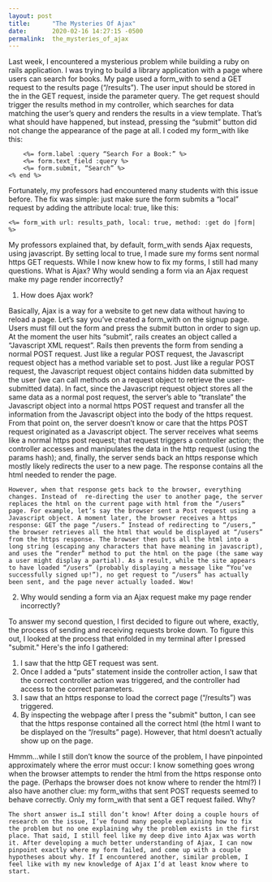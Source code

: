 ```yaml
---
layout: post
title:      "The Mysteries Of Ajax"
date:       2020-02-16 14:27:15 -0500
permalink:  the_mysteries_of_ajax
---
```




Last week, I encountered a mysterious problem while building a ruby on rails application. I was trying to build a library application with a page where users can search for books. My page used a form_with to send a GET request to the results page (“/results”). The user input should be stored in the in the GET request, inside the parameter query. The get request should trigger the results method in my controller, which searches for data matching the user’s query and renders the results in a view template. That’s what should have happened, but instead, pressing the “submit” button did not change the appearance of the page at all. I coded my form_with like this: 

```<%= form_with url: results_path, method: :get do |form| %>
	<%= form.label :query “Search For a Book:” %>
	<%= form.text_field :query %>
	<%= form.submit, “Search” %>
<% end %>
```

Fortunately, my professors had encountered many students with this issue before. The fix was simple: just make sure the form submits a “local” request by adding the attribute local: true, like this: 

```<%= form_with url: results_path, local: true, method: :get do |form| %>```

My professors explained that, by default, form_with sends Ajax requests, using javascript. By setting local to true, I made sure my forms sent normal https GET requests. While I now knew how to fix my forms, I still had many questions. What is Ajax? Why would sending a form via an Ajax request make my page render incorrectly?

1. How does Ajax work?

Basically, Ajax is a way for a website to get new data without having to reload a page. Let’s say you’ve created a form_with on the signup page. Users must fill out the form and press the submit button in order to sign up. At the moment the user hits “submit”, rails creates an object called a “Javascript XML request”. Rails then prevents the form from sending a normal POST request. Just like a regular POST request, the Javascript request object has a method variable set to post. Just like a regular POST request, the Javascript request object contains hidden data submitted by the user (we can call methods on a request object to retrieve the user-submitted data). In fact, since the Javascript request object stores all the same data as a normal post request, the server’s able to “translate” the Javascript object into a normal https POST request and transfer all the information from the Javascript object into the body of the https request. From that point on, the server doesn’t know or care that the https POST request originated as a Javascript object. The server receives what seems like a normal https post request; that request triggers a controller action; the controller accesses and manipulates the data in the http request (using the params hash); and, finally, the server sends back an https response which mostly likely redirects the user to a new page. The response contains all the html needed to render the page.

	However, when that response gets back to the browser, everything changes. Instead of  re-directing the user to another page, the server replaces the html on the current page with html from the “/users” page. For example, let’s say the browser sent a Post request using a Javascript object. A moment later, the browser receives a https response: GET the page “/users.” Instead of redirecting to “/users,” the browser retrieves all the html that would be displayed at “/users” from the https response. The browser then puts all the html into a long string (escaping any characters that have meaning in javascript), and uses the “render” method to put the html on the page (the same way a user might display a partial). As a result, while the site appears to have loaded “/users” (probably displaying a message like “You’ve successfully signed up!”), no get request to “/users” has actually been sent, and the page never actually loaded. Wow!

2. Why would sending a form via an Ajax request make my page render incorrectly?

To answer my second question, I first decided to figure out where, exactly, the process of sending and receiving requests broke down. To figure this out, I looked at the process that enfolded in my terminal after I pressed "submit." Here's the info I gathered:

1. I saw that the http GET request was sent. 
2. Once I added a “puts” statement inside the controller action, I saw that the correct controller action was triggered, and the controller had access to the correct parameters.
3. I saw that an https response to load the correct page (“/results”) was triggered.
4. By inspecting the webpage after I press the "submit" button, I can see that the https response contained all the correct html (the html I want to be displayed on the “/results” page). However, that html doesn’t actually show up on the page.

Hmmm…while I still don’t know the source of the problem, I have pinpointed approximately where the error must occur: I know something goes wrong when the browser attempts to render the html from the https response onto the page. (Perhaps the browser does not know where to render the html?)
	I also have another clue: my form_withs that sent POST requests seemed to behave correctly. Only my form_with that sent a GET request failed. Why? 
	
	The short answer is…I still don’t know! After doing a couple hours of research on the issue, I’ve found many people explaining how to fix the problem but no one explaining why the problem exists in the first place. That said, I still feel like my deep dive into Ajax was worth it. After developing a much better understanding of Ajax, I can now pinpoint exactly where my form failed, and come up with a couple hypotheses about why. If I encountered another, similar problem, I feel like with my new knowledge of Ajax I’d at least know where to start.
